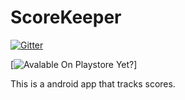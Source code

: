 # ScoreKeeper

[![Gitter](https://badges.gitter.im/SDS-Studios/ScoreKeeper.svg)](https://gitter.im/SDS-Studios/ScoreKeeper?utm_source=badge&utm_medium=badge&utm_campaign=pr-badge&utm_content=badge)

[![Avalable On Playstore Yet?](https://img.shields.io/badge/Playstore%20Yet%3F-No-red.svg)]

This is a android app that tracks scores.
